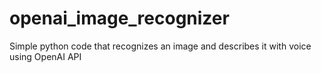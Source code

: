# openai_image_recognizer
Simple python code that recognizes an image and describes it with voice using OpenAI API
